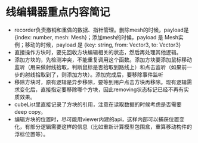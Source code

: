 线编辑器重点内容简记
======================

* recorder负责撤销和重做的数据、指针管理。删除mesh的时候，payload是 {index: number, mesh: Mesh}；添加mesh的时候，payload 是 Mesh实例；移动的时候，payload 是 {key: string, from: Vector3, to: Vector3}
* 直接操作方块时，要先回收方块编辑相关的状态，然后再处理其他逻辑。
* 添加方块的，先检测冲突，不能重复调用这个函数。添加方块要添加鼠标移动监听（用来做射线拾取，判断鼠标是否拾取到路线上）和点击监听（如果前一步的射线拾取到了，则添加方块）。添加完成后，要移除事件监听
* 移除方块时，原有逻辑是异步移除，要等到用户点击方块再移除。现有逻辑需求变化后，直接指定要移除哪个方块，因此removing状态标记已经不再有实质效果。
* cubeList里直接记录了方块的引用，注意在读取数据的时候考虑是否需要 deep copy。
* 编辑方块的位置时，尽可能用viewer内建的api，这样内部可以捕获位置变化，有部分逻辑需要这样的信息（比如重新计算模型包围盒，重算移动构件的浮标位置等）。

